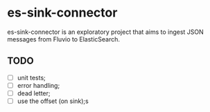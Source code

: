 # es-sink-connector

es-sink-connector is an exploratory project that aims to ingest JSON messages from Fluvio to ElasticSearch.

## TODO
- [ ] unit tests;
- [ ] error handling;
- [ ] dead letter;
- [ ] use the offset (on sink);s
